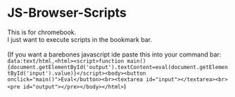 # JS-Browser-Scripts

This is for chromebook.<br>
I just want to execute scripts in the bookmark bar.<br>
<br>
(If you want a barebones javascript ide paste this into your command bar: `data:text/html,<html><script>function main(){document.getElementById('output').textContent=eval(document.getElementById('input').value)}</script><body><button onclick="main()">Eval</button><br><textarea id="input"></textarea><br><pre id="output"></pre></body></html>`)
